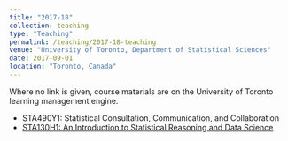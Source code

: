 ```yaml
---
title: "2017-18"
collection: teaching
type: "Teaching"
permalink: /teaching/2017-18-teaching
venue: "University of Toronto, Department of Statistical Sciences"
date: 2017-09-01
location: "Toronto, Canada"
---
```


Where no link is given, course materials are on the University of Toronto learning management engine.

* STA490Y1: Statistical Consultation, Communication, and Collaboration
* [STA130H1: An Introduction to Statistical Reasoning and Data Science](http://www.sta130.utstat.utoronto.ca)

